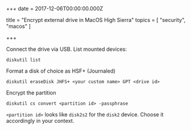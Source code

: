 
+++
date = 2017-12-06T00:00:00.000Z


title = "Encrypt external drive in MacOS High Sierra"
topics = [ "security", "macos" ]

+++

Connect the drive via USB. List mounted devices:

```
diskutil list
```

Format a disk of choice as HSF+ (Journaled)

```
diskutil eraseDisk JHFS+ <your custom name> GPT <drive id>
```

Encrypt the partition

```
diskutil cs convert <partition id> -passphrase
```

`<partition id>` looks like `disk2s2` for the `disk2` device. Choose it accordingly in your context.
